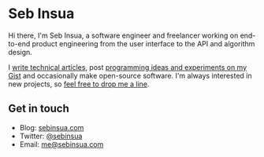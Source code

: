 # Seb Insua

Hi there, I'm Seb Insua, a software engineer and freelancer working on end-to-end product engineering from the user interface to the API and algorithm design.

I [write technical articles](https://sebinsua.com), post [programming ideas and experiments on my Gist](https://gist.github.com/sebinsua) and occasionally make open-source software. I'm always interested in new projects, so [feel free to drop me a line](mailto:me@sebinsua.com).

## Get in touch

* Blog: [sebinsua.com](https://sebinsua.com)
* Twitter: [@sebinsua](https://twitter.com/sebinsua)
* Email: [me@sebinsua.com](mailto:me@sebinsua.com)

